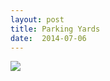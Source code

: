 ```yaml
---
layout: post
title: Parking Yards
date:  2014-07-06
---
```


![](https://infinit.io/link/vokoiva/ECGezr6.jpg)